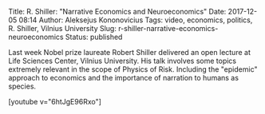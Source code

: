 Title: R. Shiller: "Narrative Economics and Neuroeconomics"
Date: 2017-12-05 08:14
Author: Aleksejus Kononovicius
Tags: video, economics, politics, R. Shiller, Vilnius University
Slug: r-shiller-narrative-economics-neuroeconomics
Status: published

Last week Nobel prize laureate Robert Shiller delivered an open lecture at Life Sciences Center, Vilnius University. His talk involves some topics extremely relevant in the scope of Physics of Risk. Including the "epidemic" approach to economics and the importance of narration to humans as species.

[youtube v="6htJgE96Rxo"]
